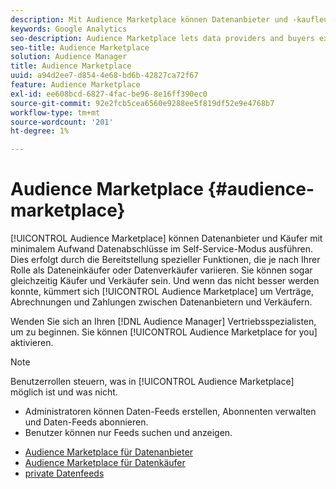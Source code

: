 ```yaml
---
description: Mit Audience Marketplace können Datenanbieter und -kaufleute Datenabschlüsse mit minimalem Aufwand im Self-Service-Modus ausführen. Dies erfolgt durch die Bereitstellung spezieller Funktionen, die je nach Ihrer Rolle als Dateneinkäufer oder Datenverkäufer variieren. Sie können sogar gleichzeitig Käufer und Verkäufer sein. Und sollte sich das nicht verbessern, kümmert sich Audience Marketplace um Verträge, Abrechnungen und Zahlungen zwischen Datenanbietern und Anbietern.
keywords: Google Analytics
seo-description: Audience Marketplace lets data providers and buyers execute data deals in a self-service manner with minimum effort. It does this by providing specialized features that vary depending on your role as a data buyer or data seller. In fact, you can even be a buyer and a seller at the same time. And, if this couldn’t get any better, Audience Marketplace takes care of contracts, billing, and payments between data providers and sellers.
seo-title: Audience Marketplace
solution: Audience Manager
title: Audience Marketplace
uuid: a94d2ee7-d854-4e68-bd6b-42827ca72f67
feature: Audience Marketplace
exl-id: ee608bcd-6827-4fac-be96-8e16ff390ec0
source-git-commit: 92e2fcb5cea6560e9288ee5f819df52e9e4768b7
workflow-type: tm+mt
source-wordcount: '201'
ht-degree: 1%

---
```


# Audience Marketplace {#audience-marketplace}

[!UICONTROL Audience Marketplace] können Datenanbieter und Käufer mit minimalem Aufwand Datenabschlüsse im Self-Service-Modus ausführen. Dies erfolgt durch die Bereitstellung spezieller Funktionen, die je nach Ihrer Rolle als Dateneinkäufer oder Datenverkäufer variieren. Sie können sogar gleichzeitig Käufer und Verkäufer sein. Und wenn das nicht besser werden konnte, kümmert sich [!UICONTROL Audience Marketplace] um Verträge, Abrechnungen und Zahlungen zwischen Datenanbietern und Verkäufern.

Wenden Sie sich an Ihren [!DNL Audience Manager] Vertriebsspezialisten, um zu beginnen. Sie können [!UICONTROL Audience Marketplace for you] aktivieren.

>[!NOTE]
>
>Benutzerrollen steuern, was in [!UICONTROL Audience Marketplace] möglich ist und was nicht.
>
> * Administratoren können Daten-Feeds erstellen, Abonnenten verwalten und Daten-Feeds abonnieren.
> * Benutzer können nur Feeds suchen und anzeigen.

* [Audience Marketplace für Datenanbieter](/help/using/features/audience-marketplace/marketplace-data-providers/marketplace-data-providers.md)
* [Audience Marketplace für Datenkäufer](/help/using/features/audience-marketplace/marketplace-data-buyers/marketplace-data-buyers.md)
* [private Datenfeeds](/help/using/features/audience-marketplace/marketplace-private-feeds.md)
